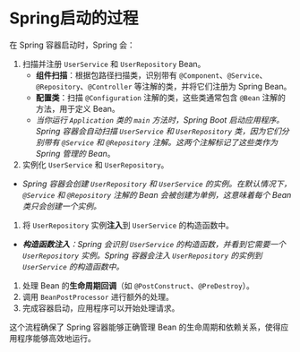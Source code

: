 # Spring启动的过程

在 Spring 容器启动时，Spring 会：

1. 扫描并注册 `UserService` 和 `UserRepository` Bean。
    - **组件扫描**：根据包路径扫描类，识别带有 `@Component`、`@Service`、`@Repository`、`@Controller` 等注解的类，并将它们注册为 Spring Bean。
    - **配置类**：扫描 `@Configuration` 注解的类，这些类通常包含 `@Bean` 注解的方法，用于定义 Bean。
    - *当你运行 `Application` 类的 `main` 方法时，Spring Boot 启动应用程序。Spring 容器会自动扫描 `UserService` 和 `UserRepository` 类，因为它们分别带有 `@Service` 和 `@Repository` 注解。这两个注解标记了这些类作为 Spring 管理的 Bean*。
2. 实例化 `UserService` 和 `UserRepository`。
- *Spring 容器会创建 `UserRepository` 和 `UserService` 的实例。在默认情况下，`@Service` 和 `@Repository` 注解的 Bean 会被创建为单例，这意味着每个 Bean 类只会创建一个实例。*
1. 将 `UserRepository` 实例**注入**到 `UserService` 的构造函数中。
- ***构造函数注入**：Spring 会识别 `UserService` 的构造函数，并看到它需要一个 `UserRepository` 实例。Spring 容器会注入 `UserRepository` 的实例到 `UserService` 的构造函数中。*
1. 处理 Bean 的**生命周期回调**（如 `@PostConstruct`、`@PreDestroy`）。
2. 调用 `BeanPostProcessor` 进行额外的处理。
3. 完成容器启动，应用程序可以开始处理请求。

这个流程确保了 Spring 容器能够正确管理 Bean 的生命周期和依赖关系，使得应用程序能够高效地运行。